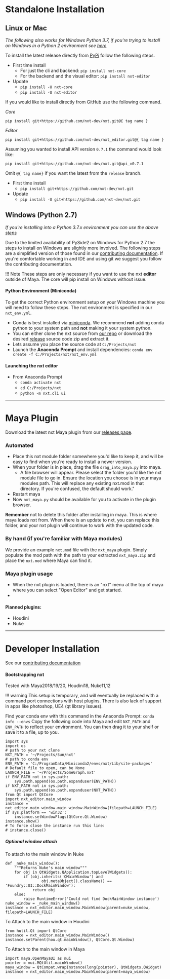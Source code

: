 <h1>Standalone Installation</h1>

## Linux or Mac

*The following also works for Windows Python 3.7, if you're trying to install on Windows in a Python 2 environment see [here](#windows-python-27)*

To install the latest release directly from [PyPi](https://pypi.org/project/nxt-editor/) follow the following steps.

- First time install
    - For just the cli and backend: `pip install nxt-core`
    - For the backend and the visual editor: `pip install nxt-editor`
- Update
    - `pip install -U nxt-core`
    - `pip install -U nxt-editor`

If you would like to install directly from GitHub use the following command. 

*Core*
```
pip install git+https://github.com/nxt-dev/nxt.git@{ tag name }
``` 
*Editor*
```
pip install git+https://github.com/nxt-dev/nxt_editor.git@{ tag name }
``` 

Assuming you wanted to install API version `0.7.1` the command would look like:
```
pip install git+https://github.com/nxt-dev/nxt.git@api_v0.7.1
``` 

Omit `@{ tag name}` if you want the latest from the `release` branch.


- First time install
    - `pip install git+https://github.com/nxt-dev/nxt.git`
- Update
    - `pip install -U git+https://github.com/nxt-dev/nxt.git`


## Windows (Python 2.7)
*If you're installing into a Python 3.7.x environment you can use the above [steps](#linuxosx)*

Due to the limited availability of PySide2 on Windows for Python 2.7 the steps to install on Windows are slightly more involved.
The following steps are a simplified version of those found in our
 [contributing documentation](https://github.com/SunriseProductions/nxt/blob/master/CONTRIBUTING.md).
If you're comfortable working in and IDE and using git we suggest you follow 
the contributing documentation.

!!! Note
    These steps are only necessary if you want to use the nxt **editor** outside
     of Maya. The core will pip install on Windows without issue.

#### Python Environment (Miniconda)
To get the correct Python environment setup on your Windows machine you will 
need to follow these steps. 
The nxt environment is specified in our `nxt_env.yml`.
 
- Conda is best installed via [miniconda](https://docs.conda.io/en/latest/miniconda.html). 
We recommend **not** adding conda python to your system path and **not** making it your system python.
- You can either clone the nxt source from [our repo](https://github.com/SunriseProductions/nxt) or download the desired
 [release](https://github.com/SunriseProductions/nxt/releases) source code zip and extract it.
- Lets assume you place the source code at `C:/Projects/nxt`
- Launch the **Anaconda Prompt** and install dependencies:
    `conda env create -f C:/Projects/nxt/nxt_env.yml`
#### Launching the nxt editor
- From Anaconda Prompt
    - `conda activate nxt`
    - `cd C:/Projects/nxt`
    - `python -m nxt.cli ui`

---

# Maya Plugin

Download the latest nxt Maya plugin from our [releases page](https://github.com/nxt-dev/nxt_editor/releases/latest).

### Automated

- Place this nxt module folder somewhere you'd like to keep it, and will be
 easy to find when you're ready to install a newer version.
- When your folder is in place, drag the file `drag_into_maya.py` into maya.
    - A file browser will appear. Please select the folder you'd like the nxt
     module file to go in. Ensure the location you choose is in your maya modules path. This will replace any existing nxt.mod in that directory. If you're confused, the default should work."
- Restart maya
- Now `nxt_maya.py` should be available for you to activate in the plugin
 browser.

**Remember** not to delete this folder after installing in maya. This is where maya loads nxt from. When there is an update to nxt, you can replace this folder, and your nxt plugin will continue to work with the updated code.

### By hand (if you're familiar with Maya modules)
We provide an example `nxt.mod` file with the `nxt_maya` plugin. Simply
populate the mod path with the path to your extracted `nxt_maya.zip` and
 place the `nxt.mod` where Maya can find it.

### Maya plugin usage

* When the nxt plugin is loaded, there is an "nxt" menu at the top of maya where you can select "Open Editor" and get started.
* 

#### Planned plugins:
- Houdini 
- Nuke

---

# Developer Installation
See our [contributing documentation](https://github.com/SunriseProductions/nxt/blob/master/CONTRIBUTING.md)

#### Bootstrapping nxt

Tested with Maya2018/19/20, Houdini18, Nuke11,12

!!! warning
    This setup is temporary, and will eventually be replaced with a command
     port connections with host plugins. There is also lack of support in
      apps like photoshop, UE4 (qt library issues).

Find your conda env with this command in the Anaconda Prompt: `conda info --envs` 
Copy the following code into Maya and edit  `NXT_PATH` and `ENV_PATH` to reflect your environment. You can then drag it to your shelf or save it to a file, up to you.

    import sys
    import os
    # path to your nxt clone
    NXT_PATH = '~/Projects/Sun/nxt'
    # path to conda env
    ENV_PATH = 'C:/ProgramData/Miniconda2/envs/nxt/Lib/site-packages'
    # Default file to open, can be None
    LAUNCH_FILE = '~/Projects/SomeGraph.nxt'
    if ENV_PATH not in sys.path:
        sys.path.append(os.path.expanduser(ENV_PATH))
    if NXT_PATH not in sys.path:
        sys.path.append(os.path.expanduser(NXT_PATH))
    from Qt import QtCore
    import nxt_editor.main_window
    instance = nxt_editor.main_window.main_window.MainWindow(filepath=LAUNCH_FILE)
    if sys.platform == 'win32':
        instance.setWindowFlags(QtCore.Qt.Window)
    instance.show()
    # To force close the instance run this line:
    # instance.close()

##### Optional window attach

To attach to the main window in Nuke

    def _nuke_main_window():
        """Returns Nuke's main window"""
        for obj in QtWidgets.QApplication.topLevelWidgets():
            if (obj.inherits('QMainWindow') and
                    obj.metaObject().className() == 'Foundry::UI::DockMainWindow'):
                return obj
        else:
            raise RuntimeError('Could not find DockMainWindow instance')
    nuke_window = _nuke_main_window()
    instance = nxt_editor.main_window.MainWindow(parent=nuke_window, filepath=LAUNCH_FILE)

To Attach to the main window in Houdini

    from hutil.Qt import QtCore
    instance = nxt_editor.main_window.MainWindow()
    instance.setParent(hou.qt.mainWindow(), QtCore.Qt.Window)

To Attach to the main window in Maya

    import maya.OpenMayaUI as mui
    pointer = mui.MQtUtil.mainWindow()
    maya_window = QtCompat.wrapInstance(long(pointer), QtWidgets.QWidget)
    instance = nxt_editor.main_window.MainWindow(parent=maya_window)